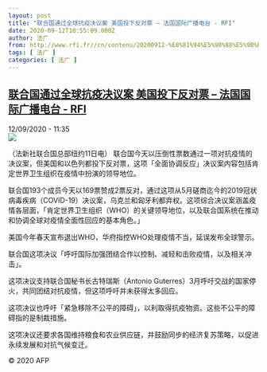 ```yaml
---
layout: post
title: "联合国通过全球抗疫决议案 美国投下反对票 – 法国国际广播电台 - RFI"
date: 2020-09-12T10:55:09.000Z
author: 法广
from: http://www.rfi.fr//cn/contenu/20200912-%E8%81%94%E5%90%88%E5%9B%BD%E9%80%9A%E8%BF%87%E5%85%A8%E7%90%83%E6%8A%97%E7%96%AB%E5%86%B3%E8%AE%AE%E6%A1%88-%E7%BE%8E%E5%9B%BD%E6%8A%95%E4%B8%8B%E5%8F%8D%E5%AF%B9%E7%A5%A8
tags: [ 法广 ]
categories: [ 法广 ]
---
```

<!--1599908109000-->
[联合国通过全球抗疫决议案 美国投下反对票 – 法国国际广播电台 - RFI](http://www.rfi.fr//cn/contenu/20200912-%E8%81%94%E5%90%88%E5%9B%BD%E9%80%9A%E8%BF%87%E5%85%A8%E7%90%83%E6%8A%97%E7%96%AB%E5%86%B3%E8%AE%AE%E6%A1%88-%E7%BE%8E%E5%9B%BD%E6%8A%95%E4%B8%8B%E5%8F%8D%E5%AF%B9%E7%A5%A8)
------

<div>
<div>12/09/2020 - 11:35</div><img src="https://s.rfi.fr/media/display/22431b5a-f4df-11ea-bc35-005056bff430/w:310/p:16x9/int0007b.200912173503.jpg"><div class="t-content__body u-clearfix"><p>（法新社联合国总部纽约11日电）    联合国今天以压倒性票数通过一项对抗疫情的决议案，但美国和以色列都投下反对票，这项「全面协调反应」决议案内容包括肯定世界卫生组织在疫情中扮演的领导地位。</p><p>    联合国193个成员今天以169票赞成2票反对，通过这项从5月磋商迄今的2019冠状病毒疾病（COVID-19）决议案，乌克兰和匈牙利都弃权。这项综合决议案涵盖疫情各层面，「肯定世界卫生组织（WHO）的关键领导地位，以及联合国系统在推动和协调全球对疫情全面性回应的基本角色。」</p><p>    美国今年春天宣布退出WHO，华府指控WHO处理疫情不当，延误发布全球警示。</p><p>    联合国这项决议「呼吁国际加强团结合作以控制、减轻和击败疫情，以及相关冲击」。</p><p>    这项决议支持联合国秘书长古特瑞斯（Antonio Guterres）3月呼吁交战的国家停火，共同团结对抗疫情，但这项呼吁并未获得太多回应。</p><p>    这项决议也呼吁「紧急移除不公平的障碍」，以利取得抗疫物资。这些不公平的障碍指的是制裁措施。</p><p>    这项决议还要求各国维持粮食和农业供应链，并鼓励同步的经济复苏策略，以促进永续发展和对抗气候变迁。</p><p class="t-copyright">© 2020 AFP</p>        </div>
</div>
